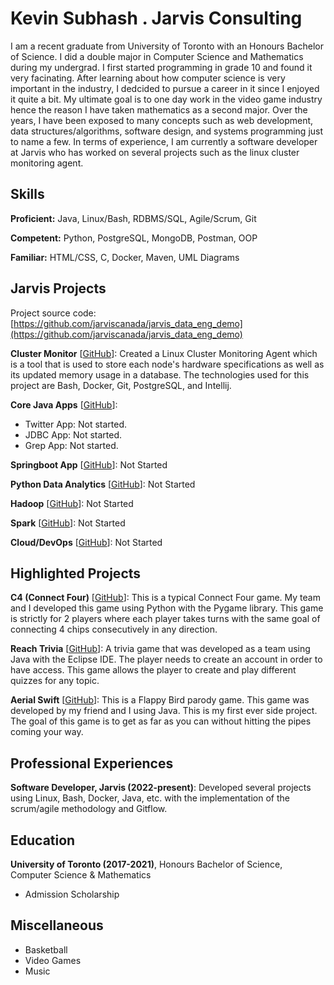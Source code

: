 # Kevin Subhash . Jarvis Consulting

I am a recent graduate from University of Toronto with an Honours Bachelor of Science. I did a double major in Computer Science and Mathematics during my undergrad. I first started programming in grade 10 and found it very facinating. After learning about how computer science is very important in the industry, I dedcided to pursue a career in it since I enjoyed it quite a bit. My ultimate goal is to one day work in the video game industry hence the reason I have taken mathematics as a second major. Over the years, I have been exposed to many concepts such as web development, data structures/algorithms, software design, and systems programming just to name a few. In terms of experience, I am currently a software developer at Jarvis who has worked on several projects such as the linux cluster monitoring agent.

## Skills

**Proficient:** Java, Linux/Bash, RDBMS/SQL, Agile/Scrum, Git

**Competent:** Python, PostgreSQL, MongoDB, Postman, OOP

**Familiar:** HTML/CSS, C, Docker, Maven, UML Diagrams

## Jarvis Projects

Project source code: [https://github.com/jarviscanada/jarvis_data_eng_demo](https://github.com/jarviscanada/jarvis_data_eng_demo)


**Cluster Monitor** [[GitHub](https://github.com/jarviscanada/jarvis_data_eng_demo/tree/masterhttps://github.com/jarviscanada/jarvis_data_eng_KevinSubhash/tree/master/linux_sql)]: Created a Linux Cluster Monitoring Agent which is a tool that is used to store each node's hardware specifications as well as its updated memory usage in a database. The technologies used for this project are Bash, Docker, Git, PostgreSQL, and Intellij.

**Core Java Apps** [[GitHub](https://github.com/jarviscanada/jarvis_data_eng_demo/tree/master/core_java)]:
      
  - Twitter App: Not started.
  - JDBC App: Not started.
  - Grep App: Not started.

**Springboot App** [[GitHub](https://github.com/jarviscanada/jarvis_data_eng_demo/tree/master/springboot)]: Not Started

**Python Data Analytics** [[GitHub](https://github.com/jarviscanada/jarvis_data_eng_demo/tree/master/python_data_anlytics)]: Not Started

**Hadoop** [[GitHub](https://github.com/jarviscanada/jarvis_data_eng_demo/tree/master/hadoop)]: Not Started

**Spark** [[GitHub](https://github.com/jarviscanada/jarvis_data_eng_demo/tree/master/spark)]: Not Started

**Cloud/DevOps** [[GitHub](https://github.com/jarviscanada/jarvis_data_eng_demo/tree/master/cloud_devops)]: Not Started


## Highlighted Projects
**C4 (Connect Four)** [[GitHub](https://github.com/osamaramihafez/c4)]: This is a typical Connect Four game. My team and I developed this game using Python with the Pygame library. This game is strictly for 2 players where each player takes turns with the same goal of connecting 4 chips consecutively in any direction.

**Reach Trivia** [[GitHub](https://github.com/thelilyliu/reach)]: A trivia game that was developed as a team using Java with the Eclipse IDE. The player needs to create an account in order to have access. This game allows the player to create and play different quizzes for any topic.

**Aerial Swift** [[GitHub](https://github.com/KevinSub/AerialSwift)]: This is a Flappy Bird parody game. This game was developed by my friend and I using Java. This is my first ever side project. The goal of this game is to get as far as you can without hitting the pipes coming your way.


## Professional Experiences

**Software Developer, Jarvis (2022-present)**: Developed several projects using Linux, Bash, Docker, Java, etc. with the implementation of the scrum/agile methodology and Gitflow.


## Education
**University of Toronto (2017-2021)**, Honours Bachelor of Science, Computer Science & Mathematics
- Admission Scholarship


## Miscellaneous
- Basketball
- Video Games
- Music
